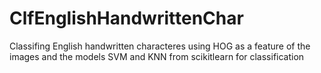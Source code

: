 # ClfEnglishHandwrittenChar
Classifing English handwritten characteres using HOG as a feature of the images and the models SVM and KNN from scikitlearn for classification
